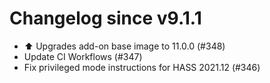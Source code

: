 # Changelog since v9.1.1
- ⬆️ Upgrades add-on base image to 11.0.0 (#348) 
- Update CI Workflows (#347) 
- Fix privileged mode instructions for HASS 2021.12 (#346) 
